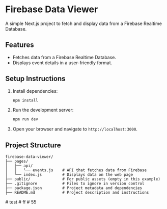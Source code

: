 
# Firebase Data Viewer

A simple Next.js project to fetch and display data from a Firebase Realtime Database.

## Features
- Fetches data from a Firebase Realtime Database.
- Displays event details in a user-friendly format.

## Setup Instructions
1. Install dependencies:
   ```bash
   npm install
   ```
2. Run the development server:
   ```bash
   npm run dev
   ```
3. Open your browser and navigate to `http://localhost:3000`.

## Project Structure
```
firebase-data-viewer/
├── pages/
│   ├── api/
│   │   └── events.js    # API that fetches data from Firebase
│   └── index.js         # Displays data on the web page
├── public/              # For public assets (empty in this example)
├── .gitignore           # Files to ignore in version control
├── package.json         # Project metadata and dependencies
├── README.md            # Project description and instructions
```
#   t e s t  
 #   f f  
 #   5 5  
 